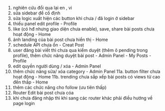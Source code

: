 1. nghiên cứu đổi qua lại en , vi
2. sửa sidebar để cố định
3. sửa logic xuất hiện các button khi chưa / đã login ở sidebar
4. thiếu panel edit profile - Profile
5. like (có hđ nhưng giao diện chưa enable), save, share bài posts chưa hoạt động - Home
6. ảnh landing của bài post chưa hiển thị - Home
7. schedule API chưa ổn - Creat Post
8. user đăng bài viết thì chưa qua kiểm duyệt (thêm ô pending trong profile), thêm chức năng duyệt bài post - Admin Panel - My Posts - Profile
9. edit quyền người dùng / xóa - Admin Panel
10. thêm chức năng sửa/ xóa category - Admin Panel
11a. button filter chưa hoạt động - Home
11b. trending chưa sắp xếp bài posts có views từ cao đến thấp - Home
13. thêm các chức năng cho follow (ưu tiên thấp) 
14. Router Edit bài post chưa cóa
15. khi chưa đăng nhập thì khi sang các router khác phải điều hướng về page login